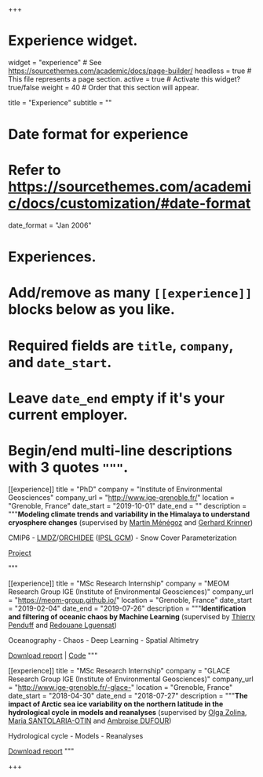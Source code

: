 +++
# Experience widget.
widget = "experience"  # See https://sourcethemes.com/academic/docs/page-builder/
headless = true  # This file represents a page section.
active = true  # Activate this widget? true/false
weight = 40  # Order that this section will appear.

title = "Experience"
subtitle = ""

# Date format for experience
#   Refer to https://sourcethemes.com/academic/docs/customization/#date-format
date_format = "Jan 2006"

# Experiences.
#   Add/remove as many `[[experience]]` blocks below as you like.
#   Required fields are `title`, `company`, and `date_start`.
#   Leave `date_end` empty if it's your current employer.
#   Begin/end multi-line descriptions with 3 quotes `"""`.
[[experience]]
  title = "PhD"
  company = "Institute of Environmental Geosciences"
  company_url = "http://www.ige-grenoble.fr/"
  location = "Grenoble, France"
  date_start = "2019-10-01"
  date_end = ""
  description = """**Modeling climate trends and variability in the Himalaya to understand cryosphere changes** (supervised by <a href="http://martinmenegoz.neowordpress.fr/" target="_blanck">Martin Ménégoz</a> and <a href="http://www.ige-grenoble.fr/-gerhard-krinner-" target="_blanck">Gerhard Krinner</a>)

  CMIP6 - [LMDZ](https://lmdz.lmd.jussieu.fr/)/[ORCHIDEE](https://orchidee.ipsl.fr/) ([IPSL GCM](https://cmc.ipsl.fr/ipsl-climate-models/)) - Snow Cover Parameterization

<a href="project/phd/" target="_blanck">Project</a>



"""

[[experience]]
  title = "MSc Research Internship"
  company = "MEOM Research Group IGE (Institute of Environmental Geosciences)"
  company_url = "https://meom-group.github.io/"
  location = "Grenoble, France"
  date_start = "2019-02-04"
  date_end = "2019-07-26"
  description = """**Identification and filtering of oceanic chaos by Machine Learning** (supervised by <a href="http://pp.ige-grenoble.fr/pageperso/pendufft/" target="_blanck">Thierry Penduff</a> and <a href="https://redouanelg.github.io/aboutMe/" target="_blanck">Redouane Lguensat</a>)

  Oceanography - Chaos - Deep Learning - Spatial Altimetry

  <a href="files/Rapport_de_stage_M2_LALANDE.pdf" target="_blanck">Download report</a> | <a href="https://github.com/mickaellalande/UNetOceanFilter" target="_blanck">Code</a>
  """

[[experience]]
  title = "MSc Research Internship"
  company = "GLACE Research Group IGE (Institute of Environmental Geosciences)"
  company_url = "http://www.ige-grenoble.fr/-glace-"
  location = "Grenoble, France"
  date_start = "2018-04-30"
  date_end = "2018-07-27"
  description = """**The impact of Arctic sea ice variability on the northern latitude in the hydrological cycle in models and reanalyses** (supervised by <a href="http://pp.ige-grenoble.fr/pageperso/zolinao/" target="_blanck">Olga Zolina</a>, <a href="http://www.theses.fr/241997070" target="_blanck">Maria SANTOLARIA-OTIN</a> and <a href="https://www.researchgate.net/profile/Ambroise_Dufour" target="_blanck">Ambroise DUFOUR</a>)

  Hydrological cycle - Models - Reanalyses

  <a href="files/LALANDE_M1_ACSC_Internship_report.pdf" target="_blanck">Download report</a>
  """

+++
